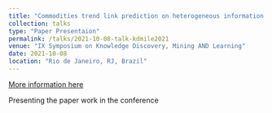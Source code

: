 ```yaml
---
title: "Commodities trend link prediction on heterogeneous information networks"
collection: talks
type: "Paper Presentaion"
permalink: /talks/2021-10-08-talk-kdmile2021
venue: "IX Symposium on Knowledge Discovery, Mining AND Learning"
date: 2021-10-08
location: "Rio de Janeiro, RJ, Brazil"
---
```


[More information here](https://paulorvdc.github.io/publication/2021-01-01-Commodities-trend-link-prediction-on-heterogeneous-information-networks)

Presenting the paper work in the conference
